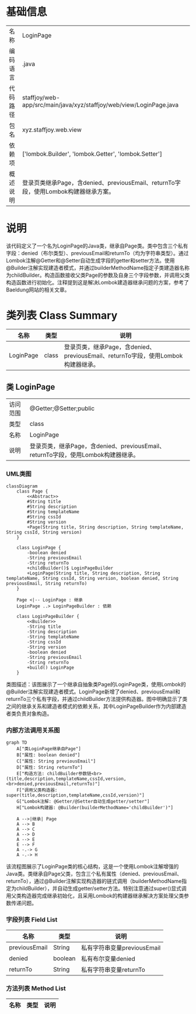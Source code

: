 # 基础信息

|      |      |
|------|------|
| 名称 | LoginPage |
| 编码语言 | .java |
| 代码路径 | staffjoy/web-app/src/main/java/xyz/staffjoy/web/view/LoginPage.java |
| 包名 | xyz.staffjoy.web.view |
| 依赖项 | ['lombok.Builder', 'lombok.Getter', 'lombok.Setter'] |
| 概述说明 | 登录页类继承Page，含denied、previousEmail、returnTo字段，使用Lombok构建器继承方案。 |

# 说明

该代码定义了一个名为LoginPage的Java类，继承自Page类。类中包含三个私有字段：denied（布尔类型）、previousEmail和returnTo（均为字符串类型）。通过Lombok注解@Getter和@Setter自动生成字段的getter和setter方法。使用@Builder注解实现建造者模式，并通过builderMethodName指定子类建造器名称为childBuilder。构造函数接收父类Page的参数及自身三个字段参数，并调用父类构造函数进行初始化。注释提到这是解决Lombok建造器继承问题的方案，参考了Baeldung网站的相关文章。

# 类列表 Class Summary

| 名称   | 类型  | 说明 |
|-------|------|-------------|
| LoginPage | class | 登录页类，继承Page，含denied、previousEmail、returnTo字段，使用Lombok构建器继承。 |



## 类 LoginPage

|      |      |
|------|------|
| 访问范围 | @Getter;@Setter;public |
| 类型 | class |
| 名称 | LoginPage |
| 说明 | 登录页类，继承Page，含denied、previousEmail、returnTo字段，使用Lombok构建器继承。 |


### UML类图

```mermaid
classDiagram
    class Page {
        <<Abstract>>
        #String title
        #String description
        #String templateName
        #String cssId
        #String version
        +Page(String title, String description, String templateName, String cssId, String version)
    }

    class LoginPage {
        -boolean denied
        -String previousEmail
        -String returnTo
        +childBuilder()$ LoginPageBuilder
        +LoginPage(String title, String description, String templateName, String cssId, String version, boolean denied, String previousEmail, String returnTo)
    }

    Page <|-- LoginPage : 继承
    LoginPage ..> LoginPageBuilder : 依赖

    class LoginPageBuilder {
        <<Builder>>
        -String title
        -String description
        -String templateName
        -String cssId
        -String version
        -boolean denied
        -String previousEmail
        -String returnTo
        +build() LoginPage
    }
```

类图描述：该图展示了一个继承自抽象类Page的LoginPage类，使用Lombok的@Builder注解实现建造者模式。LoginPage新增了denied、previousEmail和returnTo三个私有字段，并通过childBuilder方法提供构造器。图中明确显示了类之间的继承关系和建造者模式的依赖关系，其中LoginPageBuilder作为内部建造者类负责对象构造。


### 内部方法调用关系图

```mermaid
graph TD
    A["类LoginPage继承自Page"]
    B["属性: boolean denied"]
    C["属性: String previousEmail"]
    D["属性: String returnTo"]
    E["构造方法: childBuilder参数链<br>(title,description,templateName,cssId,version,<br>denied,previousEmail,returnTo)"]
    F["调用父类构造器: super(title,description,templateName,cssId,version)"]
    G["Lombok注解: @Getter/@Setter自动生成getter/setter"]
    H["Lombok构建器: @Builder(builderMethodName='childBuilder')"]

    A -->|继承| Page
    A --> B
    A --> C
    A --> D
    A --> E
    E --> F
    A -.-> G
    A -.-> H
```

该流程图展示了LoginPage类的核心结构，这是一个使用Lombok注解增强的Java类。类继承自Page父类，包含三个私有属性（denied、previousEmail、returnTo），通过@Builder注解实现构造器的链式调用（builderMethodName指定为childBuilder），并自动生成getter/setter方法。特别注意通过super()显式调用父类构造器完成继承初始化，且采用Lombok的构建器继承解决方案处理父类参数传递问题。

### 字段列表 Field List

| 名称  | 类型  | 说明 |
|-------|-------|------|
| previousEmail | String | 私有字符串变量previousEmail |
| denied | boolean | 私有布尔变量denied |
| returnTo | String | 私有字符串变量returnTo |

### 方法列表 Method List

| 名称  | 类型  | 说明 |
|-------|-------|------|




